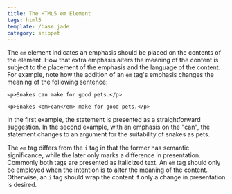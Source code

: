 ```yaml
---
title: The HTML5 em Element
tags: html5
template: /base.jade
category: snippet
---
```


The `em` element indicates an emphasis should be placed on the contents of the element. How that extra emphasis alters the meaning of the content is subject to the placement of the emphasis and the language of the content. For example, note how the addition of an `em` tag's emphasis changes the meaning of the following sentence:

```
<p>Snakes can make for good pets.</p>
```

```
<p>Snakes <em>can</em> make for good pets.</p>
```

In the first example, the statement is presented as a straightforward suggestion. In the second example, with an emphasis on the "can", the statement changes to an argument for the suitability of snakes as pets.

The `em` tag differs from the `i` tag in that the former has semantic significance, while the later only marks a difference in presentation. Commonly both tags are presented as italicized text. An `em` tag should only be employed when the intention is to alter the meaning of the content. Otherwise, an `i` tag should wrap the content if only a change in presentation is desired.
